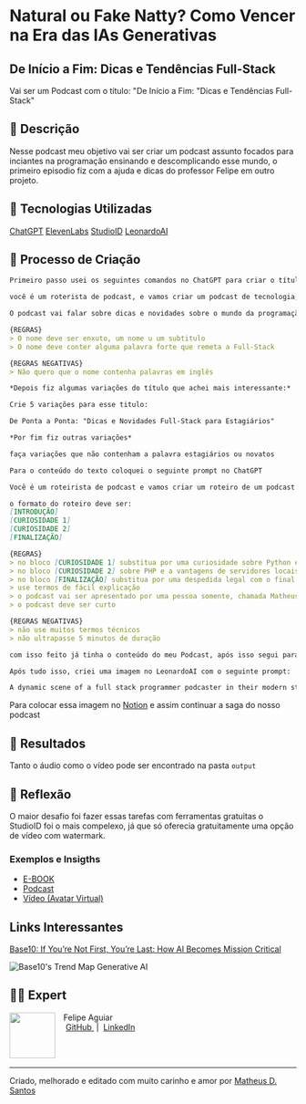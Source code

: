 # Natural ou Fake Natty? Como Vencer na Era das IAs Generativas

## De Início a Fim: Dicas e Tendências Full-Stack

Vai ser um Podcast com o título: "De Início a Fim: "Dicas e Tendências Full-Stack"

## 📒 Descrição

Nesse podcast meu objetivo vai ser criar um podcast assunto focados para inciantes na programação ensinando e descomplicando esse mundo, o primeiro episodio fiz com a ajuda e dicas do professor Felipe em outro projeto.

## 🤖 Tecnologias Utilizadas

[ChatGPT](https://chatgpt.com)
[ElevenLabs](https://elevenlabs.io)
[StudioID](https://studio.d-id.com)
[LeonardoAI](https://app.leonardo.ai/)

## 🧐 Processo de Criação

```markdown
Primeiro passo usei os seguintes comandos no ChatGPT para criar o título do podcast

você é um roterista de podcast, e vamos criar um podcast de tecnologia, focado em Full-Stack e eu gostaria de uma ajuda sua para criar 5 sugestões de nomes criativos para um podcast de Full-Stack feito por desenvolvedores iniciantes especialmente focado em estagiários

O podcast vai falar sobre dicas e novidades sobre o mundo da programação Full-Stack e o que está acontecendo no mercado.

{REGRAS}
> O nome deve ser enxuto, um nome u um subtitulo 
> O nome deve conter alguma palavra forte que remeta a Full-Stack

{REGRAS NEGATIVAS}
> Não quero que o nome contenha palavras em inglês

*Depois fiz algumas variações do título que achei mais interessante:*

Crie 5 variações para esse titulo:

De Ponta a Ponta: "Dicas e Novidades Full-Stack para Estagiários"

*Por fim fiz outras variações*

faça variações que não contenham a palavra estagiários ou novatos

Para o conteúdo do texto coloquei o seguinte prompt no ChatGPT

Você é um roteirista de podcast e vamos criar um roteiro de um podcast de tecnologia focado Full-Stack cujo nome é "De Início a Fim: Dicas e Tendências Full-Stack" e tem o foco em programação e público alvo de iniciantes em programação

o formato do roteiro deve ser:
[INTRODUÇÃO]
[CURIOSIDADE 1]
[CURIOSIDADE 2]
[FINALIZAÇÃO]

{REGRAS}
> no bloco [CURIOSIDADE 1] substitua por uma curiosidade sobre Python e algumas das principais linguagens de Full-Stack
> no bloco [CURIOSIDADE 2] sobre PHP e a vantagens de servidores locais
> no bloco [FINALIZAÇÃO] substitua por uma despedida legal com o final "Eu sou Matheus e esse foi o nosso "De Início a Fim: Dicas e Tendências Full-Stack" de hoje"
> use termos de fácil explicação
> o podcast vai ser apresentado por uma pessoa somente, chamada Matheus
> o podcast deve ser curto

{REGRAS NEGATIVAS}
> não use muitos termos técnicos
> não ultrapasse 5 minutos de duração

com isso feito já tinha o conteúdo do meu Podcast, após isso segui para o ElevenLabs e fiz um text-to-speech desse conteúdo e por fim coloquei no StudioID para criar um vídeo com o áudio gerado.

Após tudo isso, criei uma imagem no LeonardoAI com o seguinte prompt:

A dynamic scene of a full stack programmer podcaster in their modern studio. The programmer is seated at a sleek desk with multiple monitors displaying code and podcasting software. They are speaking into a high-quality microphone, with professional headphones on. The background features shelves with tech gadgets, programming books, and vibrant LED lighting that adds a futuristic ambiance. The atmosphere is energetic and engaging, reflecting the passion and expertise of a tech-savvy podcaster.
```

Para colocar essa imagem no [Notion](https://www.notion.so/matheusdsantosr-si/PAS-Podcast-AI-Studio-d3e4e56cad5944e2b8e7c82dbe1afb58?pvs=4) e assim continuar a saga do nosso podcast


## 🚀 Resultados

Tanto o áudio como o vídeo pode ser encontrado na pasta `output`

## 💭 Reflexão

O maior desafio foi fazer essas tarefas com ferramentas gratuitas o StudioID foi o mais compelexo, já que só oferecia gratuitamente uma opção de vídeo com watermark.

### Exemplos e Insigths

- [E-BOOK](/exemplos/E-BOOK.md)
- [Podcast](/exemplos/PODCAST.md)
- [Vídeo (Avatar Virtual)](/exemplos/VIDEO.md)

## Links Interessantes

[Base10: If You’re Not First, You’re Last: How AI Becomes Mission Critical](https://base10.vc/post/generative-ai-mission-critical/)

![Base10's Trend Map Generative AI](https://github.com/digitalinnovationone/lab-natty-or-not/assets/730492/f4df26e8-f8f7-4419-8252-c69d73ea930c)

## 👨‍💻 Expert

<p>
    <img 
      align=left 
      margin=10 
      width=80 
      src="https://avatars.githubusercontent.com/u/67028798?v=4"
    />
    <p>&nbsp&nbsp&nbspFelipe Aguiar<br>
    &nbsp&nbsp&nbsp
    <a 
        href="https://github.com/MatheusDSantossi">
        GitHub
    </a>
    &nbsp;|&nbsp;
    <a 
        href="https://www.linkedin.com/in/matheussantossi/">
        LinkedIn
    </a>
</p>
<br/><br/>
<p>

---

Criado, melhorado e editado com muito carinho e amor por [Matheus D. Santos](https://github.com/MatheusDSantossi)
